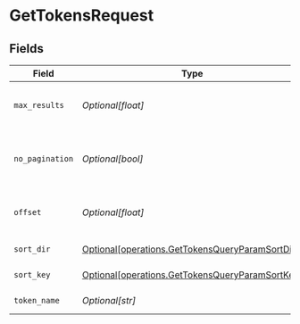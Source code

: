 # GetTokensRequest


## Fields

| Field                                                                                                    | Type                                                                                                     | Required                                                                                                 | Description                                                                                              |
| -------------------------------------------------------------------------------------------------------- | -------------------------------------------------------------------------------------------------------- | -------------------------------------------------------------------------------------------------------- | -------------------------------------------------------------------------------------------------------- |
| `max_results`                                                                                            | *Optional[float]*                                                                                        | :heavy_minus_sign:                                                                                       | The number of entries to return (pagination)                                                             |
| `no_pagination`                                                                                          | *Optional[bool]*                                                                                         | :heavy_minus_sign:                                                                                       | When true, the pagination params will be ignored                                                         |
| `offset`                                                                                                 | *Optional[float]*                                                                                        | :heavy_minus_sign:                                                                                       | Return entries from this offset (pagination)                                                             |
| `sort_dir`                                                                                               | [Optional[operations.GetTokensQueryParamSortDir]](../../models/operations/gettokensqueryparamsortdir.md) | :heavy_minus_sign:                                                                                       | sorting direction                                                                                        |
| `sort_key`                                                                                               | [Optional[operations.GetTokensQueryParamSortKey]](../../models/operations/gettokensqueryparamsortkey.md) | :heavy_minus_sign:                                                                                       | the token sort key                                                                                       |
| `token_name`                                                                                             | *Optional[str]*                                                                                          | :heavy_minus_sign:                                                                                       | Defined token name                                                                                       |